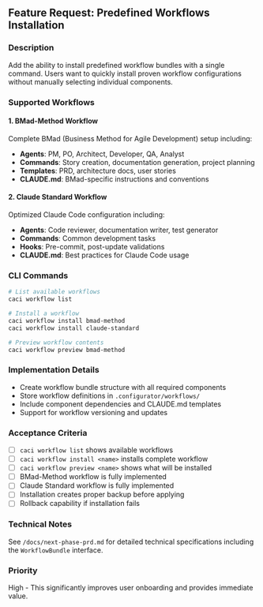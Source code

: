 ## Feature Request: Predefined Workflows Installation

### Description
Add the ability to install predefined workflow bundles with a single command. Users want to quickly install proven workflow configurations without manually selecting individual components.

### Supported Workflows

#### 1. BMad-Method Workflow
Complete BMad (Business Method for Agile Development) setup including:
- **Agents**: PM, PO, Architect, Developer, QA, Analyst
- **Commands**: Story creation, documentation generation, project planning
- **Templates**: PRD, architecture docs, user stories
- **CLAUDE.md**: BMad-specific instructions and conventions

#### 2. Claude Standard Workflow
Optimized Claude Code configuration including:
- **Agents**: Code reviewer, documentation writer, test generator
- **Commands**: Common development tasks
- **Hooks**: Pre-commit, post-update validations
- **CLAUDE.md**: Best practices for Claude Code usage

### CLI Commands
```bash
# List available workflows
caci workflow list

# Install a workflow
caci workflow install bmad-method
caci workflow install claude-standard

# Preview workflow contents
caci workflow preview bmad-method
```

### Implementation Details
- Create workflow bundle structure with all required components
- Store workflow definitions in `.configurator/workflows/`
- Include component dependencies and CLAUDE.md templates
- Support for workflow versioning and updates

### Acceptance Criteria
- [ ] `caci workflow list` shows available workflows
- [ ] `caci workflow install <name>` installs complete workflow
- [ ] `caci workflow preview <name>` shows what will be installed
- [ ] BMad-Method workflow is fully implemented
- [ ] Claude Standard workflow is fully implemented
- [ ] Installation creates proper backup before applying
- [ ] Rollback capability if installation fails

### Technical Notes
See `/docs/next-phase-prd.md` for detailed technical specifications including the `WorkflowBundle` interface.

### Priority
High - This significantly improves user onboarding and provides immediate value.